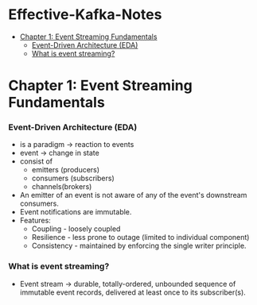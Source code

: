 # Effective-Kafka-Notes

- [Chapter 1: Event Streaming Fundamentals](#chapter-1-event-streaming-fundamentals)
    - [Event-Driven Architecture (EDA)](#event-driven-architecture-eda)
    - [What is event streaming?](#what-is-event-streaming)

# Chapter 1: Event Streaming Fundamentals

### Event-Driven Architecture (EDA)
* is a paradigm -> reaction to events
* event -> change in state
* consist of 
  * emitters (producers)
  * consumers (subscribers)
  * channels(brokers)
* An emitter of an event is not aware of any of the event's downstream consumers. 
* Event notifications are immutable.
* Features: 
  * Coupling - loosely coupled
  * Resilience - less prone to outage (limited to individual component)
  * Consistency - maintained by enforcing the single writer principle. 

### What is event streaming?
* Event stream -> durable, totally-ordered, unbounded sequence of immutable event records, delivered at least once to its subscriber(s).

